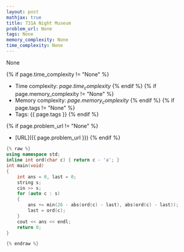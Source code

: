 ```yaml
---
layout: post
mathjax: true
title: 731A Night Museum
problem_url: None
tags: None
memory_complexity: None
time_complexity: None
---
```


None


{% if page.time_complexity != "None" %}
- Time complexity: ${{ page.time_complexity }}$
{% endif %}
{% if page.memory_complexity != "None" %}
- Memory complexity: ${{ page.memory_complexity }}$
{% endif %}
{% if page.tags != "None" %}
- Tags: {{ page.tags }}
{% endif %}

{% if page.problem_url != "None" %}
- [URL]({{ page.problem_url }})
{% endif %}

```cpp
{% raw %}
using namespace std;
inline int ord(char c) { return c - 'a'; }
int main(void)
{
    int ans = 0, last = 0;
    string s;
    cin >> s;
    for (auto c : s)
    {
        ans += min(26 - abs(ord(c) - last), abs(ord(c) - last));
        last = ord(c);
    }
    cout << ans << endl;
    return 0;
}

{% endraw %}
```